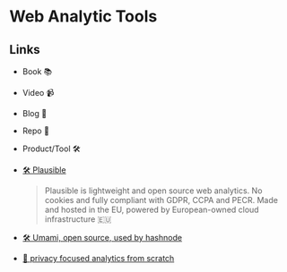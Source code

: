 # Web Analytic Tools

## Links 

- Book 📚
- Video 📹
- Blog 📝
- Repo 🐙
- Product/Tool 🛠️

- [🛠️ Plausible](https://plausible.io/)
    > Plausible is lightweight and open source web analytics. No cookies and fully compliant with GDPR, CCPA and PECR. Made and hosted in the EU, powered by European-owned cloud infrastructure 🇪🇺
 - [🛠️ Umami, open source, used by hashnode](https://github.com/mikecao/umami) 
 - [📝 privacy focused analytics from scratch](https://healeycodes.com/privacy-focused-analytics-from-scratch)
  